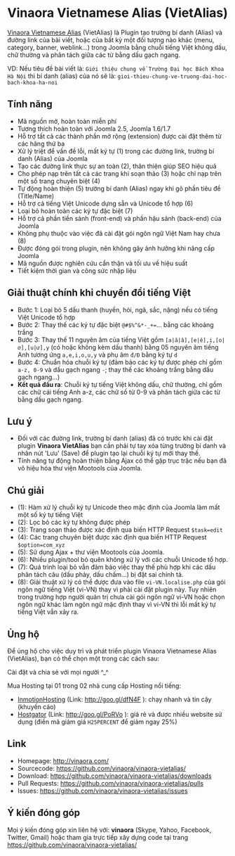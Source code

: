 Vinaora Vietnamese Alias (VietAlias)
====================================

[Vinaora Vietnamese Alias](http://vinaora.com/vinaora-vietalias/) (VietAlias) là Plugin tạo trường bí danh (Alias) và đường link của bài viết, hoặc của bất kỳ một đối tượng nào khác (menu, category, banner, weblink...) trong Joomla bằng chuỗi tiếng Việt không dấu, chữ thường và phân tách giữa các từ bằng dấu gạch ngang.

VD: Nếu tiêu đề bài viết là: `Giới thiệu chung về Trường Đại học Bách Khoa Hà Nội` thì bí danh (alias) của nó sẽ là: `gioi-thieu-chung-ve-truong-dai-hoc-bach-khoa-ha-noi`

Tính năng
---------

* Mã nguồn mở, hoàn toàn miễn phí
* Tương thích hoàn toàn với Joomla 2.5, Joomla 1.6/1.7
* Hỗ trợ tất cả các thành phần mở rộng (extension) được cài đặt thêm từ các hãng thứ ba
* Xử lý triệt để vấn đề lỗi, mất ký tự (1) trong các đường link, trường bí danh (Alias) của Joomla
* Tạo các đường link thực sự an toàn (2), thân thiện giúp SEO hiệu quả
* Cho phép nạp trên tất cả các trang khi soạn thảo (3) hoặc chỉ nạp trên một số trang chuyên biệt (4)
* Tự động hoàn thiện (5) trường bí danh (Alias) ngay khi gõ phần tiêu đề (Title/Name)
* Hỗ trợ cả tiếng Việt Unicode dựng sẵn và Unicode tổ hợp (6)
* Loại bỏ hoàn toàn các ký tự đặc biệt (7)
* Hỗ trợ cả phần tiền sảnh (front-end) và phần hậu sảnh (back-end) của Joomla
* Không phụ thuộc vào việc đã cài đặt gói ngôn ngữ Việt Nam hay chưa (8)
* Được đóng gói trong plugin, nên không gây ảnh hưởng khi nâng cấp Joomla
* Mã nguồn được nghiên cứu cẩn thận và tối ưu về hiệu suất
* Tiết kiệm thời gian và công sức nhập liệu

Giải thuật chính khi chuyển đổi tiếng Việt
------------------------------------------

* Bước 1: Loại bỏ 5 dấu thanh (huyền, hỏi, ngã, sắc, nặng) nếu có tiếng Việt Unicode tổ hợp
* Bước 2: Thay thế các ký tự đặc biệt `@#$%^&*-_+=`... bằng các khoảng trắng
* Bước 3: Thay thế 11 nguyên âm của tiếng Việt gồm `[a|ă|â],[e|ê],i,[o|ơ],[u|ư],y` (có hoặc không kèm dấu thanh) bằng 05 nguyên âm tiếng Anh tương ứng `a,e,i,o,u,y` và phụ âm `đ/Đ` bằng ký tự `d`
* Bước 4: Chuẩn hóa chuỗi ký tự (đảm bảo các ký tự được phép chỉ gồm `a-z, 0-9` và dấu gạch ngang `-`; thay thế các khoảng trắng bằng dấu gạch ngang...)
* **Kết quả đầu ra**: Chuỗi ký tự tiếng Việt không dấu, chữ thường, chỉ gồm các chữ cái tiếng Anh a-z, các chữ số từ 0-9 và phân tách giữa các từ bằng dấu gạch ngang.

Lưu ý
-----
* Đối với các đường link, trường bí danh (alias) đã có trước khi cài đặt plugin **Vinaora VietAlias** bạn cần phải tự tay xóa từng trường bí danh và nhân nút 'Lưu' (Save) để plugin tạo lại chuỗi ký tự mới thay thế.
* Tính năng tự động hoàn thiện bằng Ajax có thể gặp trục trặc nếu bạn đã vô hiệu hóa thư viện Mootools của Joomla.

Chú giải
--------

* (1): Hàm xử lý chuỗi ký tự Unicode theo mặc định của Joomla làm mất một số ký tự tiếng Việt
* (2): Lọc bỏ các ký tự không được phép
* (3): Trang soạn thảo được xác định qua biến HTTP Request `$task=edit`
* (4): Các trang chuyên biệt được xác định qua biến HTTP Request `$option=com_xyz`
* (5): Sử dụng Ajax + thư viện Mootools của Joomla.
* (6): Nhiều plugin/tool bỏ quên không xử lý với các chuỗi Unicode tổ hợp.
* (7): Quá trình loại bỏ vẫn đảm bảo việc thay thế phù hợp khi các dấu phân tách câu (dấu phảy, dấu chấm...) bị đặt sai chính tả.
* (8): Giải thuật xử lý có thể được đưa vào file `vi-VN.localise.php` của gói ngôn ngữ tiếng Việt (vi-VN) thay vì phải cài đặt plugin này. Tuy nhiên trong trường hợp người quản trị chưa cài gói ngôn ngữ vi-VN hoặc chọn ngôn ngữ khác làm ngôn ngữ mặc định thay vì vi-VN thì lỗi mất ký tự tiếng Việt vẫn xảy ra.

Ủng hộ
------

Để ủng hộ cho việc duy trì và phát triển plugin Vinaora Vietnamese Alias (VietAlias), bạn có thể chọn một trong các cách sau:

Cài đặt và chia sẻ với mọi người ^_^

Mua Hosting tại 01 trong 02 nhà cung cấp Hosting nổi tiếng:

* [InmotionHosting](https://secure1.inmotionhosting.com/cgi-bin/gby/clickthru.cgi?id=vinaora&page=5) (Link: http://goo.gl/dfN4F ): chạy nhanh và tin cậy (khuyến cáo)
* [Hostgator](http://secure.hostgator.com/~affiliat/cgi-bin/affiliates/clickthru.cgi?id=vinaora) (Link: http://goo.gl/PoRVo ): giá rẻ và được nhiều website sử dụng (điền mã giảm giá `H25PERCENT` để giảm ngay 25%)

Link
----

* Homepage: http://vinaora.com/
* Sourcecode: https://github.com/vinaora/vinaora-vietalias/
* Download: https://github.com/vinaora/vinaora-vietalias/downloads
* Pull Requests: https://github.com/vinaora/vinaora-vietalias/pulls
* Issues: https://github.com/vinaora/vinaora-vietalias/issues

Ý kiến đóng góp
---------------

Mọi ý kiến đóng góp xin liên hệ với: **vinaora** (Skype, Yahoo, Facebook, Twitter, Gmail) hoặc tham gia trực tiếp xây dựng code tại trang https://github.com/vinaora/vinaora-vietalias/
